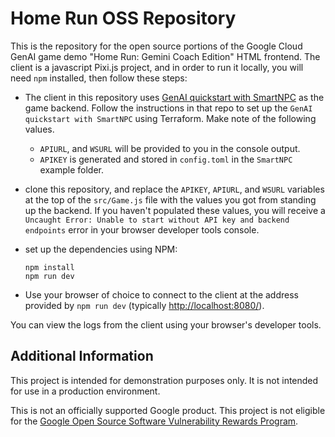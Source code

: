 # Home Run OSS Repository 

This is the repository for the open source portions of the Google Cloud GenAI game demo "Home Run: Gemini Coach Edition" HTML frontend.  The client is a javascript Pixi.js project, and in order to run it locally, you will need `npm` installed, then follow these steps:

* The client in this repository uses [GenAI quickstart with SmartNPC](https://github.com/googleforgames/GenAI-quickstart) as the game backend.  Follow the instructions in that repo to set up the `GenAI quickstart with SmartNPC` using Terraform. Make note of the following values.
  * `APIURL`, and `WSURL` will be provided to you in the console output.
  * `APIKEY` is generated and stored in `config.toml` in the `SmartNPC` example folder.

* clone this repository, and replace the `APIKEY`, `APIURL`, and `WSURL` variables at the top of the `src/Game.js` file with the values you got from standing up the backend.  If you haven't populated these values, you will receive a `Uncaught Error: Unable to start without API key and backend endpoints` error in your browser developer tools console.

* set up the dependencies using NPM:
  ```
  npm install
  npm run dev
  ```
* Use your browser of choice to connect to the client at the address provided by `npm run dev` (typically [http://localhost:8080/]()).

You can view the logs from the client using your browser's developer tools.

## Additional Information
This project is intended for demonstration purposes only. It is not
intended for use in a production environment.

This is not an officially supported Google product. This project is not
eligible for the [Google Open Source Software Vulnerability Rewards
Program](https://bughunters.google.com/open-source-security).